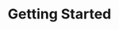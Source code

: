 ---
title: Getting Started
description: >
  Getting started videos on Cloud and Kanvas
linkTitle: Getting Started
weight: 1
icon: bi-rocket-takeoff-fill
videoGrid: true
---